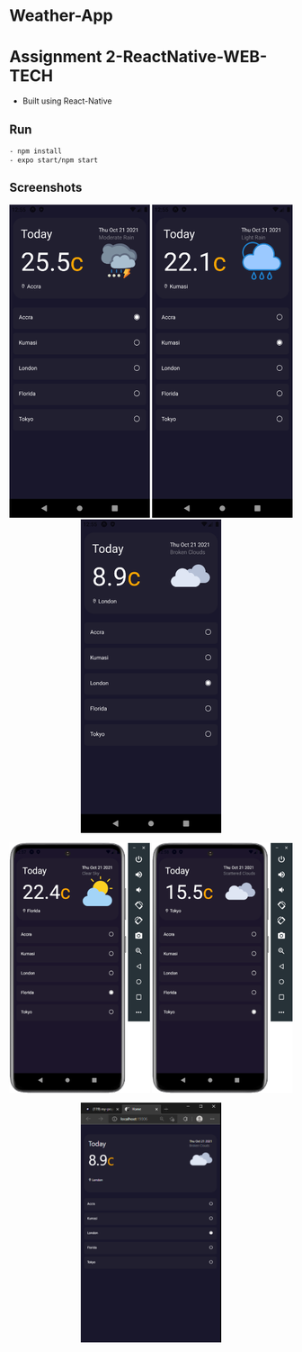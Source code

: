 # Weather-App
# Assignment 2-ReactNative-WEB-TECH

- Built using React-Native

## Run
```
- npm install
- expo start/npm start
```

## Screenshots
<div>
   <p align="center">
        <p  align="center">
          <img width="250" src="/assets/screenshots/screen1.png" alt="Android Screen 1">
          <img width="250" src="/assets/screenshots/screen2.png" alt="Android Screen 2">
          <img width="250" src="/assets/screenshots/screen3.png" alt="Android Screen 3">
        </p>
        <p  align="center">
        <img width="250" src="/assets/screenshots/screen4.png" alt="Android Screen With Frame 1">
        <img width="250" src="/assets/screenshots/screen5.png" alt="Android Screen With Frame 2">
        <p  align="center">
        <img width="250" src="/assets/screenshots/screen6.png" alt="Desktop Screen">
    </p>
</div>
